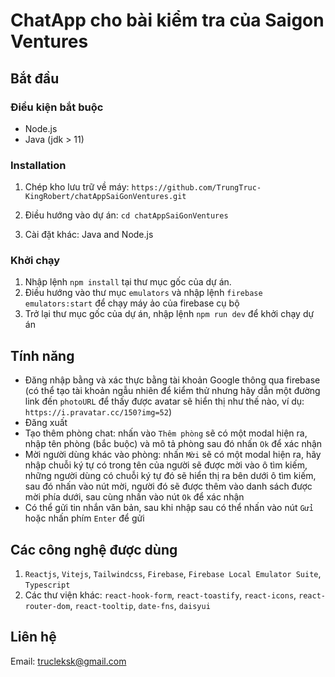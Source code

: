 # ChatApp cho bài kiểm tra của Saigon Ventures

## Bắt đầu

### Điều kiện bắt buộc

- Node.js
- Java (jdk > 11)

### Installation

1. Chép kho lưu trữ về máy: `https://github.com/TrungTruc-KingRobert/chatAppSaiGonVentures.git`

2. Điều hướng vào dự án: `cd chatAppSaiGonVentures`

3. Cài đặt khác: Java and Node.js

### Khởi chạy

1. Nhập lệnh `npm install` tại thư mục gốc của dự án.
2. Điều hướng vào thư mục `emulators` và nhập lệnh `firebase emulators:start` để chạy máy ảo của firebase cụ bộ
3. Trở lại thư mục gốc của dự án, nhập lệnh `npm run dev` để khởi chạy dự án

## Tính năng

- Đăng nhập bằng và xác thực bằng tài khoản Google thông qua firebase (có thể tạo tài khoản ngẫu nhiên để kiểm thử nhưng hãy dẫn một đường link đến `photoURL` để thấy được avatar sẽ hiển thị như thế nào, ví dụ: `https://i.pravatar.cc/150?img=52`)
- Đăng xuất
- Tạo thêm phòng chat: nhấn vào `Thêm phòng` sẽ có một modal hiện ra, nhập tên phòng (bắc buộc) và mô tả phòng sau đó nhấn `Ok` để xác nhận
- Mời người dùng khác vào phòng: nhấn `Mời` sẽ có một modal hiện ra, hãy nhập chuỗi ký tự có trong tên của người sẽ được mời vào ô tìm kiếm, những người dùng có chuỗi ký tự đó sẽ hiển thị ra bên dưới ô tìm kiếm, sau đó nhấn vào nút mời, người đó sẽ được thêm vào danh sách được mời phía dưới, sau cùng nhấn vào nút `Ok` để xác nhận
- Có thể gửi tin nhắn văn bản, sau khi nhập sau có thể nhấn vào nút `Gửi` hoặc nhấn phím `Enter` để gửi

## Các công nghệ được dùng

1. `Reactjs`, `Vitejs`, `Tailwindcss`, `Firebase`, `Firebase Local Emulator Suite`, `Typescript`
2. Các thư viện khác: `react-hook-form`, `react-toastify`, `react-icons`, `react-router-dom`, `react-tooltip`, `date-fns`, `daisyui`

## Liên hệ

Email: trucleksk@gmail.com
